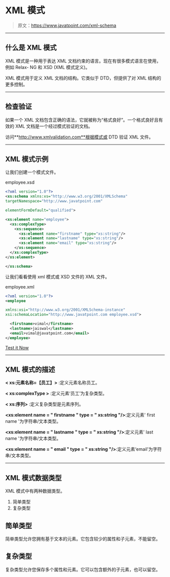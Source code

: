 # XML 模式

> 原文：<https://www.javatpoint.com/xml-schema>

* * *

## 什么是 XML 模式

XML 模式是一种用于表达 XML 文档约束的语言。现在有很多模式语言在使用，例如 Relax- NG 和 XSD (XML 模式定义)。

XML 模式用于定义 XML 文档的结构。它类似于 DTD，但提供了对 XML 结构的更多控制。

* * *

## 检查验证

如果一个 XML 文档包含正确的语法，它就被称为“格式良好”。一个格式良好且有效的 XML 文档是一个经过模式验证的文档。

访问**http://www.xmlvalidation.com**根据模式或 DTD 验证 XML 文件。

* * *

## XML 模式示例

让我们创建一个模式文件。

employee.xsd

```xml
<?xml version="1.0"?>
<xs:schema xmlns:xs="http://www.w3.org/2001/XMLSchema"
targetNamespace="http://www.javatpoint.com"

elementFormDefault="qualified">

<xs:element name="employee">
  <xs:complexType>
    <xs:sequence>
      <xs:element name="firstname" type="xs:string"/>
      <xs:element name="lastname" type="xs:string"/>
      <xs:element name="email" type="xs:string"/>
    </xs:sequence>
  </xs:complexType>
</xs:element>

</xs:schema>

```

让我们看看使用 xml 模式或 XSD 文件的 XML 文件。

employee.xml

```xml
<?xml version="1.0"?>
<employee

xmlns:xsi="http://www.w3.org/2001/XMLSchema-instance"
xsi:schemaLocation="http://www.javatpoint.com employee.xsd">

  <firstname>vimal</firstname>
  <lastname>jaiswal</lastname>
  <email>vimal@javatpoint.com</email>
</employee>

```

[Test it Now](https://www.javatpoint.com/xmlpages/xmlschema.xml)

* * *

## XML 模式的描述

**< xs:元素名称=【员工】>** :定义元素名称员工。

**< xs:complexType >** :定义元素‘员工’为复杂类型。

**< xs:序列>** :定义复杂类型是元素序列。

**<xs:element name = " firstname " type = " xs:string "/>**:定义元素' first name '为字符串/文本类型。

**<xs:element name = " lastname " type = " xs:string "/>**:定义元素' last name '为字符串/文本类型。

**<xs:element name = " email " type = " xs:string "/>**:定义元素‘email’为字符串/文本类型。

* * *

## XML 模式数据类型

XML 模式中有两种数据类型。

1.  简单类型
2.  复杂类型

## 简单类型

简单类型允许您拥有基于文本的元素。它包含较少的属性和子元素，不能留空。

## 复杂类型

复杂类型允许您保存多个属性和元素。它可以包含额外的子元素，也可以留空。